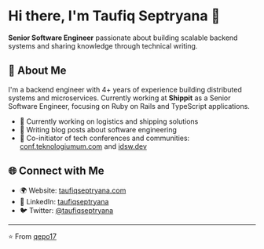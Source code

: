 
# Hi there, I'm Taufiq Septryana 👋

**Senior Software Engineer** passionate about building scalable backend systems and sharing knowledge through technical writing.

## 🚀 About Me

I'm a backend engineer with 4+ years of experience building distributed systems and microservices. Currently working at **Shippit** as a Senior Software Engineer, focusing on Ruby on Rails and TypeScript applications.

- 🔭 Currently working on logistics and shipping solutions
- 📝 Writing blog posts about software engineering
- 🎤 Co-initiator of tech conferences and communities: [conf.teknologiumum.com](https://conf.teknologiumum.com) and [idsw.dev](https://idsw.dev)

## 🌐 Connect with Me

- 🌍 Website: [taufiqseptryana.com](https://taufiqseptryana.com)
- 💼 LinkedIn: [taufiqseptryana](https://linkedin.com/in/taufiqseptryana)
- 🐦 Twitter: [@taufiqseptryana](https://twitter.com/taufiqseptryana)

---

⭐️ From [qepo17](https://github.com/qepo17)
